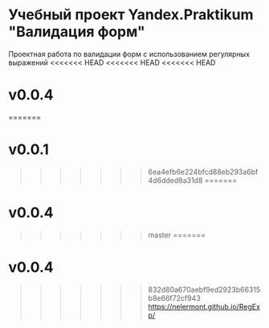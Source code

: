 # Учебный проект Yandex.Praktikum "Валидация форм" 
Проектная работа по валидации форм с использованием регулярных выражений 
<<<<<<< HEAD
<<<<<<< HEAD
<<<<<<< HEAD
# v0.0.4
=======
# v0.0.1
>>>>>>> 6ea4efb6e224bfcd88eb293a6bf4d6dded8a31d8
=======
# v0.0.4
>>>>>>> master
=======

# v0.0.4
>>>>>>> 832d80a670aebf9ed2923b66315b8e66f72cf943
https://nelermont.github.io/RegExp/

